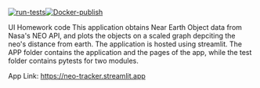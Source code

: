 [![run-tests](https://github.com/NP434/Near_Earth_Object_Tracker/actions/workflows/python-test.yml/badge.svg)](https://github.com/NP434/Near_Earth_Object_Tracker/actions/workflows/python-test.yml)[![Docker-publish](https://github.com/NP434/Near_Earth_Object_Tracker/actions/workflows/docker-publish.yml/badge.svg)](https://github.com/NP434/Near_Earth_Object_Tracker/actions/workflows/docker-publish.yml)

UI Homework code
This application obtains Near Earth Object data from Nasa's NEO API, and plots the objects on a scaled graph depciting the neo's distance from earth.
The application is hosted using streamlit.
The APP folder contains the application and the pages of the app, while the test folder contains pytests for two modules.

App Link: https://neo-tracker.streamlit.app
